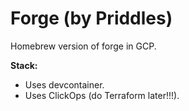 # Forge (by Priddles)

Homebrew version of forge in GCP.

**Stack:**

- Uses devcontainer.
- Uses ClickOps (do Terraform later!!!).
